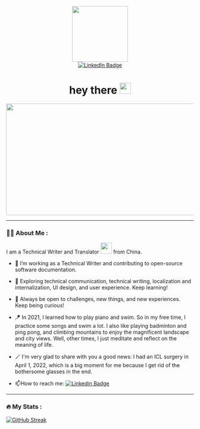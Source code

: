 <div id="header" align="center">
  <img src="https://media.giphy.com/media/RkX2zcpO79EAf82ESl/giphy.gif" width="150"/>
<div id="badges">
  <a href="https://www.linkedin.com/in/%E9%9B%85%E6%83%A0-%E9%A5%B6-80834b124/">
    <img src="https://img.shields.io/badge/LinkedIn-blue?style=for-the-badge&logo=linkedin&logoColor=white" alt="LinkedIn Badge"/>
  </a>
</div>
  <img src="https://komarev.com/ghpvc/?username=EstelleRao&style=flat-square&color=blue" alt=""/>
  <h1>
  hey there
  <img src="https://media.giphy.com/media/hvRJCLFzcasrR4ia7z/giphy.gif" width="30px"/>
  </h1>
</div> 
<div align="center">
  <img src="https://media.giphy.com/media/dWesBcTLavkZuG35MI/giphy.gif" width="600" height="300"/>
</div>

---

### :woman_technologist: About Me :
I am a Technical Writer and Translator <img src="https://media.giphy.com/media/WUlplcMpOCEmTGBtBW/giphy.gif" width="30"> from China.
- :telescope: I’m working as a Technical Writer and contributing to open-source software documentation.

- :seedling: Exploring technical communication, technical writing, localization and internalization, UI design, and user experience. Keep learning!

- :thinking: Always be open to challenges, new things, and new experiences. Keep being curious!

- :kite: In 2021, I learned how to play piano and swim. So in my free time, I practice some songs and swim a lot. I also like playing badminton and ping pong, and climbing mountains to enjoy the magnificent landscape and city views. Well, other times, I just meditate and reflect on the meaning of life.

- :magic_wand: I'm very glad to share with you a good news: I had an ICL surgery in April 1, 2022, which is a big moment for me because I get rid of the bothersome glasses in the end. 

- :mailbox:How to reach me: [![Linkedin Badge](https://img.shields.io/badge/-EstelleRao-blue?style=flat&logo=Linkedin&logoColor=white)](https://www.linkedin.com/in/%E9%9B%85%E6%83%A0-%E9%A5%B6-80834b124/)

---

### :fire: My Stats :
[![GitHub Streak](http://github-readme-streak-stats.herokuapp.com?user=EstelleRao&theme=dark&background=000000)](https://git.io/streak-stats)
